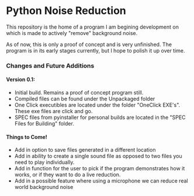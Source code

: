 # Python Noise Reduction

This repository is the home of a program I am begining development on which is made to actively "remove" background noise.

As of now, this is only a proof of concept and is very unfinished.  The program is in its early stages currently, but I hope to polish it up over time.

### Changes and Future Additions

#### Version 0.1:
-  Initial build. Remains a proof of concept program still.
-   Compiled files can be found under the Unpackaged folder
-   One Click executibles are located under the folder "OneClick EXE's".  These exe files are click and go. 
-   SPEC files from pyinstaller for personal builds are located in the "SPEC Files for Building" folder.

#### Things to Come!
- Add in option to save files generated in a different location
- Add in ability to create a single sound file as opposed to two files you need to play individually.
- Add in function for the user to pick if the program demonstrates how it works, or if they want to do a live reduction.
- Add in a possible feature where using a microphone we can reduce real world background noise
